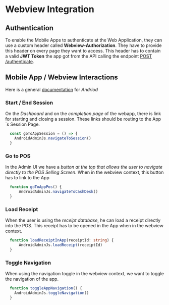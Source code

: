 # Webview Integration

## Authentication

To enable the Mobile Apps to authenticate at the Web Application, they can use a custom header called **Webview-Authorization**. They have to provide this header on every page they want to access. This header has to contain a valid **JWT Token** the app got from the API calling the endpoint [POST /authenticate](https://onlinebon.docs.apiary.io/#reference/authentication/authenticate/exchange-credentials-for-token).


## Mobile App / Webview Interactions

Here is a general [documentation](https://developer.android.com/develop/ui/views/layout/webapps/webview#BindingJavaScript) for *Andriod*


### Start / End Session

On the *Dashboard* and on the *completion page* of the webapp, there is link for starting and closing a session. These links should be routing to the App´s Session Page.

```ts
  const goToAppSession = () => {
    AndroidAdminJs.navigateToSession()
  }
```

### Go to POS

In the Admin UI we have a *button at the top that allows the user to navigate directly to the POS Selling Screen*. When in the webview context, this button has to link to the App

```ts
  function goToAppPos() {
      AndroidAdminJs.navigateToCashDesk()
  }
```

### Load Receipt

When the user is using the *receipt database*, he can load a receipt directly into the POS. This receipt has to be opened in the App when in the webview context.

```ts
  function loadReceiptInApp(receiptId: string) {
      AndroidAdminJs.loadReceipt(receiptId)
  }
```

### Toggle Navigation

When using the navigation toggle in the webview context, we want to toggle the navigation of the app.

```ts
  function toggleAppNavigation() {
    AndroidAdminJs.toggleNavigation()
  }
```
